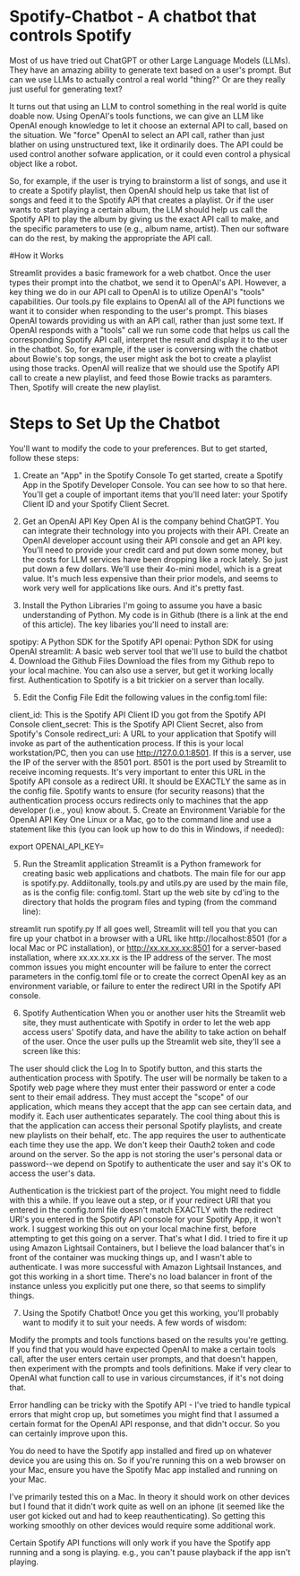 # Spotify-Chatbot - A chatbot that controls Spotify
 
Most of us have tried out ChatGPT or other Large Language Models (LLMs). They have an amazing ability to generate text based on a user's prompt. But can we use LLMs to actually control a real world "thing?" Or are they really just useful for generating text?

It turns out that using an LLM to control something in the real world is quite doable now. Using OpenAI's tools functions, we can give an LLM like OpenAI enough knowledge to let it choose an external API to call, based on the situation. We "force" OpenAI to select an API call, rather than just blather on using unstructured text, like it ordinarily does. The API could be used control another sofware application, or it could even control a physical object like a robot.

So, for example, if the user is trying to brainstorm a list of songs, and use it to create a Spotify playlist, then OpenAI should help us take that list of songs and feed it to the Spotify API that creates a playlist. Or if the user wants to start playing a certain album, the LLM should help us call the Spotify API to play the album by giving us the exact API call to make, and the specific parameters to use (e.g., album name, artist). Then our software can do the rest, by making the appropriate the API call.

#How it Works

Streamlit provides a basic framework for a web chatbot. Once the user types their prompt into the chatbot, we send it to OpenAI's API. However, a key thing we do in our API call to OpenAI is to utilize OpenAI's "tools" capabilities. Our tools.py file explains to OpenAI all of the API functions we want it to consider when responding to the user's prompt. This biases OpenAI towards providing us with an API call, rather than just some text. If OpenAI responds with a "tools" call we run some code that helps us call the corresponding Spotify API call, interpret the result and display it to the user in the chatbot. So, for example, if the user is conversing with the chatbot about Bowie's top songs, the user might ask the bot to create a playlist using those tracks. OpenAI will realize that we should use the Spotify API call to create a new playlist, and feed those Bowie tracks as paramters. Then, Spotify will create the new playlist.

# Steps to Set Up the Chatbot

You'll want to modify the code to your preferences. But to get started, follow these steps:

1. Create an "App" in the Spotify Console
To get started, create a Spotify App in the Spotify Developer Console. You can see how to so that here. You'll get a couple of important items that you'll need later: your Spotify Client ID and your Spotify Client Secret.

2. Get an OpenAI API Key
Open AI is the company behind ChatGPT. You can integrate their technology into you projects with their API. Create an OpenAI developer account using their API console and get an API key. You'll need to provide your credit card and put down some money, but the costs for LLM services have been dropping like a rock lately. So just put down a few dollars. We'll use their 4o-mini model, which is a great value. It's much less expensive than their prior models, and seems to work very well for applications like ours. And it's pretty fast.

3. Install the Python Libraries
I'm going to assume you have a basic understanding of Python. My code is in Github (there is a link at the end of this article). The key libaries you'll need to install are:

spotipy: A Python SDK for the Spotify API
openai: Python SDK for using OpenAI
streamlit: A basic web server tool that we'll use to build the chatbot
4. Download the Github Files
Download the files from my Github repo to your local machine. You can also use a server, but get it working locally first. Authentication to Spotify is a bit trickier on a server than locally.

5. Edit the Config File
Edit the following values in the config.toml file:

client_id: This is the Spotify API Client ID you got from the Spotify API Console
client_secret: This is the Spotify API Client Secret, also from Spotify's Console
redirect_uri: A URL to your application that Spotify will invoke as part of the authentication process. If this is your local workstation/PC, then you can use http://127.0.0.1:8501. If this is a server, use the IP of the server with the 8501 port. 8501 is the port used by Streamlit to receive incoming requests. It's very important to enter this URL in the Spotify API console as a redirect URI. It should be EXACTLY the same as in the config file. Spotify wants to ensure (for security reasons) that the authentication process occurs redirects only to machines that the app developer (i.e., you) know about.
5. Create an Environment Variable for the OpenAI API Key
One Linux or a Mac, go to the command line and use a statement like this (you can look up how to do this in Windows, if needed):

export OPENAI_API_KEY=<Your OpenAI Key goes here>

5. Run the Streamlit application
Streamlit is a Python framework for creating basic web applications and chatbots. The main file for our app is spotify.py. Addiitonally, tools.py and utils.py are used by the main file, as is the config file: config.toml. Start up the web site by cd'ing to the directory that holds the program files and typing (from the command line):

streamlit run spotify.py
If all goes well, Streamlit will tell you that you can fire up your chatbot in a browser with a URL like http://localhost:8501 (for a local Mac or PC installation), or http://xx.xx.xx.xx:8501 for a server-based installation, where xx.xx.xx.xx is the IP address of the server. The most common issues you might encounter will be failure to enter the correct parameters in the config.toml file or to create the correct OpenAI key as an environment variable, or failure to enter the redirect URI in the Spotify API console.

6. Spotify Authentication
When you or another user hits the Streamlit web site, they must authenticate with Spotify in order to let the web app access users' Spotify data, and have the ability to take action on behalf of the user. Once the user pulls up the Streamlit web site, they'll see a screen like this:

The user should click the Log In to Spotify button, and this starts the authentication process with Spotify. The user will be normally be taken to a Spotify web page where they must enter their password or enter a code sent to their email address. They must accept the "scope" of our application, which means they accept that the app can see certain data, and modify it. Each user authenticates separately. The cool thing about this is that the application can access their personal Spotify playlists, and create new playlists on their behalf, etc. The app requires the user to authenticate each time they use the app. We don't keep their Oauth2 token and code around on the server. So the app is not storing the user's personal data or password--we depend on Spotify to authenticate the user and say it's OK to access the user's data.

Authentication is the trickiest part of the project. You might need to fiddle with this a while. If you leave out a step, or if your redirect URI that you entered in the config.toml file doesn't match EXACTLY with the redirect URI's you entered in the Spotify API console for your Spotify App, it won't work. I suggest working this out on your local machine first, before attempting to get this going on a server. That's what I did. I tried to fire it up using Amazon Lightsail Containers, but I believe the load balancer that's in front of the container was mucking things up, and I wasn't able to authenticate. I was more successful with Amazon Lightsail Instances, and got this working in a short time. There's no load balancer in front of the instance unless you explicitly put one there, so that seems to simplify things.

7. Using the Spotify Chatbot!
Once you get this working, you'll probably want to modify it to suit your needs. A few words of wisdom:

Modify the prompts and tools functions based on the results you're getting. If you find that you would have expected OpenAI to make a certain tools call, after the user enters certain user prompts, and that doesn't happen, then experiment with the prompts and tools definitions. Make if very clear to OpenAI what function call to use in various circumstances, if it's not doing that.

Error handling can be tricky with the Spotify API - I've tried to handle typical errors that might crop up, but sometimes you might find that I assumed a certain format for the OpenAI API response, and that didn't occur. So you can certainly improve upon this.

You do need to have the Spotify app installed and fired up on whatever device you are using this on. So if you're running this on a web browser on your Mac, ensure you have the Spotify Mac app installed and running on your Mac.

I've primarily tested this on a Mac. In theory it should work on other devices but I found that it didn't work quite as well on an iphone (it seemed like the user got kicked out and had to keep reauthenticating). So getting this working smoothly on other devices would require some additional work.

Certain Spotify API functions will only work if you have the Spotify app running and a song is playing. e.g., you can't pause playback if the app isn't playing.


